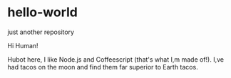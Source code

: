 # hello-world
just another repository

Hi Human!

Hubot here, I like Node.js and Coffeescript (that's what I,m made of!).
I,ve had tacos on the moon and find them far superior to Earth tacos.
